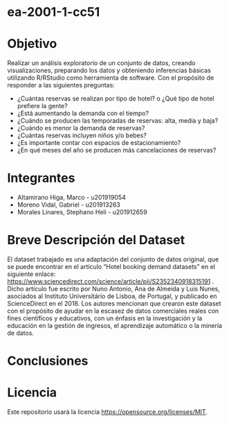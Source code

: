 # ea-2001-1-cc51
# Objetivo
Realizar un análisis exploratorio de un conjunto de datos, creando visualizaciones, preparando los datos y obteniendo inferencias básicas utilizando R/RStudio como herramienta de software. Con el propósito de responder a las siguientes preguntas: 
* ¿Cuántas reservas se realizan por tipo de hotel? o ¿Qué tipo de hotel prefiere la
gente?
* ¿Está aumentando la demanda con el tiempo?
* ¿Cuándo se producen las temporadas de reservas: alta, media y baja?
* ¿Cuándo es menor la demanda de reservas?
* ¿Cuántas reservas incluyen niños y/o bebes?
* ¿Es importante contar con espacios de estacionamiento?
* ¿En qué meses del año se producen más cancelaciones de reservas?
# Integrantes
* Altamirano Higa, Marco - u201919054
* Moreno Vidal, Gabriel - u201913263
* Morales Linares, Stephano Heli - u201912659

# Breve Descripción del Dataset
El dataset trabajado es una adaptación del conjunto de datos original, que se puede encontrar en el artículo “Hotel booking demand datasets” en el siguiente enlace: https://www.sciencedirect.com/science/article/pii/S2352340918315191 .
Dicho artículo fue escrito por Nuno Antonio, Ana de Almeida y  Luis Nunes, asociados al Instituto Universitário de Lisboa, de Portugal, y publicado en ScienceDirect en el 2018. Los autores mencionan que crearon este dataset con el propósito de ayudar en la escasez de datos comerciales reales con fines científicos y educativos, con un énfasis en la investigación y la educación en la gestión de ingresos, el aprendizaje automático o la minería de datos.

# Conclusiones

# Licencia
Este repositorio usará la licencia https://opensource.org/licenses/MIT.
